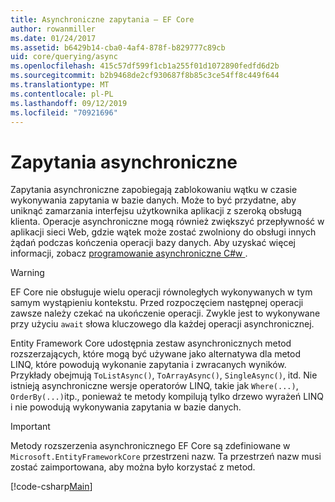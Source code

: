 ```yaml
---
title: Asynchroniczne zapytania — EF Core
author: rowanmiller
ms.date: 01/24/2017
ms.assetid: b6429b14-cba0-4af4-878f-b829777c89cb
uid: core/querying/async
ms.openlocfilehash: 415c57df599f1cb1a255f01d1072890fedfd6d2b
ms.sourcegitcommit: b2b9468de2cf930687f8b85c3ce54ff8c449f644
ms.translationtype: MT
ms.contentlocale: pl-PL
ms.lasthandoff: 09/12/2019
ms.locfileid: "70921696"
---
```

# <a name="asynchronous-queries"></a>Zapytania asynchroniczne

Zapytania asynchroniczne zapobiegają zablokowaniu wątku w czasie wykonywania zapytania w bazie danych. Może to być przydatne, aby uniknąć zamarzania interfejsu użytkownika aplikacji z szeroką obsługą klienta. Operacje asynchroniczne mogą również zwiększyć przepływność w aplikacji sieci Web, gdzie wątek może zostać zwolniony do obsługi innych żądań podczas kończenia operacji bazy danych. Aby uzyskać więcej informacji, zobacz [programowanie asynchroniczne C#w ](https://docs.microsoft.com/dotnet/csharp/async).

> [!WARNING]  
> EF Core nie obsługuje wielu operacji równoległych wykonywanych w tym samym wystąpieniu kontekstu. Przed rozpoczęciem następnej operacji zawsze należy czekać na ukończenie operacji. Zwykle jest to wykonywane przy użyciu `await` słowa kluczowego dla każdej operacji asynchronicznej.

Entity Framework Core udostępnia zestaw asynchronicznych metod rozszerzających, które mogą być używane jako alternatywa dla metod LINQ, które powodują wykonanie zapytania i zwracanych wyników. Przykłady obejmują `ToListAsync()`, `ToArrayAsync()`, `SingleAsync()`, itd. Nie istnieją asynchroniczne wersje operatorów LINQ, takie jak `Where(...)`, `OrderBy(...)`itp., ponieważ te metody kompilują tylko drzewo wyrażeń LINQ i nie powodują wykonywania zapytania w bazie danych.

> [!IMPORTANT]  
> Metody rozszerzenia asynchronicznego EF Core są zdefiniowane w `Microsoft.EntityFrameworkCore` przestrzeni nazw. Ta przestrzeń nazw musi zostać zaimportowana, aby można było korzystać z metod.

[!code-csharp[Main](../../../samples/core/Querying/Async/Sample.cs#Sample)]
